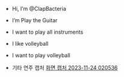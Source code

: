- Hi, I’m @ClapBacteria
  
- I’m Play the Guitar
  
- I want to play all instruments
  
- I like volleyball

- I want to play volleyball

- 기타 연주 캡처 [화면 캡처 2023-11-24 020536](https://github.com/ClapBacteria/ClapBacteria/assets/149381872/c5ea5c5e-320d-493b-8c3e-d1ab6655bdaa)

<!---
ClapBacteria/ClapBacteria is a ✨ special ✨ repository because its `README.md` (this file) appears on your GitHub profile.
You can click the Preview link to take a look at your changes.
--->
